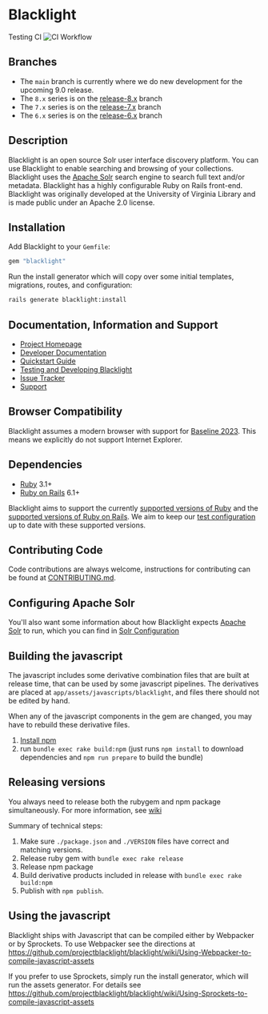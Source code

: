 # Blacklight

Testing CI
![CI Workflow](https://github.com/projectblacklight/blacklight/actions/workflows/ruby.yml/badge.svg)

## Branches

* The `main` branch is currently where we do new development for the upcoming 9.0 release.
* The `8.x` series is on the [release-8.x](https://github.com/projectblacklight/blacklight/tree/release-8.x) branch
* The `7.x` series is on the [release-7.x](https://github.com/projectblacklight/blacklight/tree/release-7.x) branch
* The `6.x` series is on the [release-6.x](https://github.com/projectblacklight/blacklight/tree/release-6.x) branch

## Description

Blacklight is an open source Solr user interface discovery platform.
You can use Blacklight to enable searching and browsing of your collections.
Blacklight uses the [Apache Solr](http://lucene.apache.org/solr) search engine
to search full text and/or metadata.  Blacklight has a highly
configurable Ruby on Rails front-end. Blacklight was originally developed at
the University of Virginia Library and is made public under an Apache 2.0 license.

## Installation

Add Blacklight to your `Gemfile`:

```ruby
gem "blacklight"
```

Run the install generator which will copy over some initial templates, migrations, routes, and configuration:

```bash
rails generate blacklight:install
```


## Documentation, Information and Support

* [Project Homepage](http://projectblacklight.org)
* [Developer Documentation](https://github.com/projectblacklight/blacklight/wiki)
* [Quickstart Guide](https://github.com/projectblacklight/blacklight/wiki/Quickstart)
* [Testing and Developing Blacklight](https://github.com/projectblacklight/blacklight/wiki/Testing-and-Developing-Blacklight)
* [Issue Tracker](https://github.com/projectblacklight/blacklight/issues)
* [Support](https://github.com/projectblacklight/blacklight/wiki/Support)

## Browser Compatibility

Blacklight assumes a modern browser with support for [Baseline 2023](https://web.dev/baseline/2023). This means we explicitly do not support Internet Explorer.

## Dependencies

* [Ruby](https://www.ruby-lang.org/) 3.1+
* [Ruby on Rails](https://rubyonrails.org/) 6.1+

Blacklight aims to support the currently [supported versions of Ruby](https://www.ruby-lang.org/en/downloads/branches/) and the [supported versions of Ruby on Rails](https://guides.rubyonrails.org/maintenance_policy.html).  We aim to keep our [test configuration](blob/main/.github/workflows/ruby.yml) up to date with these supported versions.

## Contributing Code

Code contributions are always welcome, instructions for contributing can be found at [CONTRIBUTING.md](https://github.com/projectblacklight/blacklight/blob/main/CONTRIBUTING.md).

## Configuring Apache Solr
You'll also want some information about how Blacklight expects [Apache Solr](http://lucene.apache.org/solr ) to run, which you can find in [Solr Configuration](https://github.com/projectblacklight/blacklight/wiki/Solr-Configuration#solr-configuration)

## Building the javascript
The javascript includes some derivative combination files that are built at release time, that can be used by some javascript pipelines. The derivatives are placed at `app/assets/javascripts/blacklight`, and files there should not be edited by hand.

When any of the javascript components in the gem are changed, you may have to rebuild these derivative files.


1. [Install npm](https://www.npmjs.com/get-npm)
1. run `bundle exec rake build:npm`
  (just runs `npm install` to download dependencies and `npm run prepare` to build the bundle)


## Releasing versions

You always need to release both the rubygem and npm package simultaneously. For more information, see [wiki](https://github.com/projectblacklight/blacklight/wiki/How-to-release-a-version)

Summary of technical steps:

1. Make sure `./package.json` and  `./VERSION` files have correct and matching versions.
1. Release ruby gem with `bundle exec rake release`
1. Release npm package
  1. Build derivative products included in release with `bundle exec rake build:npm`
  1. Publish with `npm publish`.



## Using the javascript
Blacklight ships with Javascript that can be compiled either by Webpacker or by
Sprockets. To use Webpacker see the directions at https://github.com/projectblacklight/blacklight/wiki/Using-Webpacker-to-compile-javascript-assets

If you prefer to use Sprockets, simply run the install generator, which will run the assets generator. For details see https://github.com/projectblacklight/blacklight/wiki/Using-Sprockets-to-compile-javascript-assets
